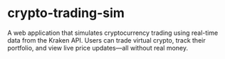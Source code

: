 # crypto-trading-sim
A web application that simulates cryptocurrency trading using real-time data from the Kraken API. Users can trade virtual crypto, track their portfolio, and view live price updates—all without real money.  
